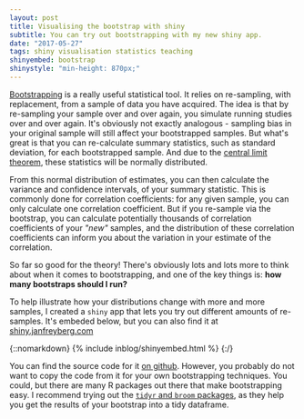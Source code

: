 ```yaml
---
layout: post
title: Visualising the bootstrap with shiny
subtitle: You can try out bootstrapping with my new shiny app.
date: "2017-05-27"
tags: shiny visualisation statistics teaching
shinyembed: bootstrap
shinystyle: "min-height: 870px;"
---
```


[Bootstrapping](https://en.wikipedia.org/wiki/Bootstrapping) is a really useful statistical tool. It relies on re-sampling, with replacement, from a sample of data you have acquired. The idea is that by re-sampling your sample over and over again, you simulate running studies over and over again. It's obviously not exactly analogous - sampling bias in your original sample will still affect your bootstrapped samples. But what's great is that you can re-calculate summary statistics, such as standard deviation, for each bootstrapped sample. And due to the [central limit theorem](https://en.wikipedia.org/wiki/Central_limit_theorem), these statistics will be normally distributed.

From this normal distribution of estimates, you can then calculate the variance and confidence intervals, of your summary statistic. This is commonly done for correlation coefficients: for any given sample, you can only calculate one correlation coefficient. But if you re-sample via the bootstrap, you can calculate potentially thousands of correlation coefficients of your _"new"_ samples, and the distribution of these correlation coefficients can inform you about the variation in your estimate of the correlation.

So far so good for the theory! There's obviously lots and lots more to think about when it comes to bootstrapping, and one of the key things is: __how many bootstraps should I run?__

To help illustrate how your distributions change with more and more samples, I created a `shiny` app that lets you try out different amounts of re-samples. It's embeded below, but you can also find it at [shiny.janfreyberg.com](http://shiny.janfreyberg.com)

{::nomarkdown}
{% include inblog/shinyembed.html %}
{:/}

You can find the source code for it [on github](http://github.com/janfreyberg/shiny-bootstrap). However, you probably do not want to copy the code from it for your own bootstrapping techniques. You could, but there are many R packages out there that make bootstrapping easy. I recommend trying out the [`tidyr` and `broom` packages](https://cran.r-project.org/web/packages/broom/vignettes/bootstrapping.html), as they help you get the results of your bootstrap into a tidy dataframe.
